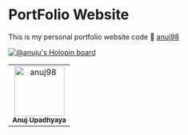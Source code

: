 # PortFolio Website

This is my personal portfolio website code 📃 [anuj98](https://anuj98.github.io/portfolio/)

[![@anuju's Holopin board](https://holopin.me/anuju)](https://holopin.io/@anuju)

<!-- readme: contributors -start -->
<table>
<tr>
    <td align="center">
        <a href="https://github.com/anuj98">
            <img src="https://avatars.githubusercontent.com/u/30874550?v=4" width="100;" alt="anuj98"/>
            <br />
            <sub><b>Anuj Upadhyaya</b></sub>
        </a>
    </td></tr>
</table>
<!-- readme: contributors -end -->
